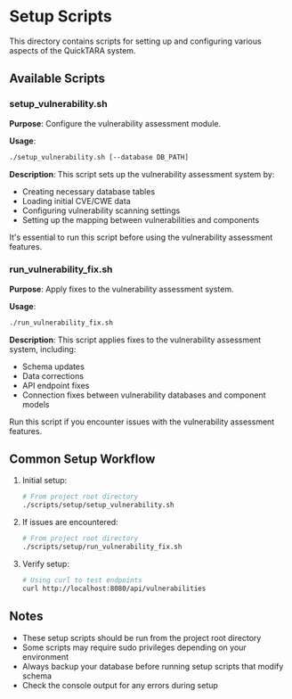 # Setup Scripts

This directory contains scripts for setting up and configuring various aspects of the QuickTARA system.

## Available Scripts

### setup_vulnerability.sh

**Purpose**: Configure the vulnerability assessment module.

**Usage**:
```bash
./setup_vulnerability.sh [--database DB_PATH]
```

**Description**:
This script sets up the vulnerability assessment system by:
- Creating necessary database tables
- Loading initial CVE/CWE data
- Configuring vulnerability scanning settings
- Setting up the mapping between vulnerabilities and components

It's essential to run this script before using the vulnerability assessment features.

### run_vulnerability_fix.sh

**Purpose**: Apply fixes to the vulnerability assessment system.

**Usage**:
```bash
./run_vulnerability_fix.sh
```

**Description**:
This script applies fixes to the vulnerability assessment system, including:
- Schema updates
- Data corrections
- API endpoint fixes
- Connection fixes between vulnerability databases and component models

Run this script if you encounter issues with the vulnerability assessment features.

## Common Setup Workflow

1. Initial setup:
   ```bash
   # From project root directory
   ./scripts/setup/setup_vulnerability.sh
   ```

2. If issues are encountered:
   ```bash
   # From project root directory
   ./scripts/setup/run_vulnerability_fix.sh
   ```

3. Verify setup:
   ```bash
   # Using curl to test endpoints
   curl http://localhost:8080/api/vulnerabilities
   ```

## Notes

- These setup scripts should be run from the project root directory
- Some scripts may require sudo privileges depending on your environment
- Always backup your database before running setup scripts that modify schema
- Check the console output for any errors during setup

